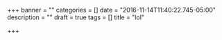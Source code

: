 +++
banner = ""
categories = []
date = "2016-11-14T11:40:22.745-05:00"
description = ""
draft = true
tags = []
title = "lol"

+++
